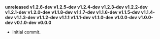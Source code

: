 **unreleased**
**v1.2.6-dev**
**v1.2.5-dev**
**v1.2.4-dev**
**v1.2.3-dev**
**v1.2.2-dev**
**v1.2.1-dev**
**v1.2.0-dev**
**v1.1.8-dev**
**v1.1.7-dev**
**v1.1.6-dev**
**v1.1.5-dev**
**v1.1.4-dev**
**v1.1.3-dev**
**v1.1.2-dev**
**v1.1.1**
**v1.1.1-dev**
**v1.1.0-dev**
**v1.0.0-dev**
**v1.0.0-dev**
**v0.1.0-dev**
**v0.0.0**

- initial commit.
